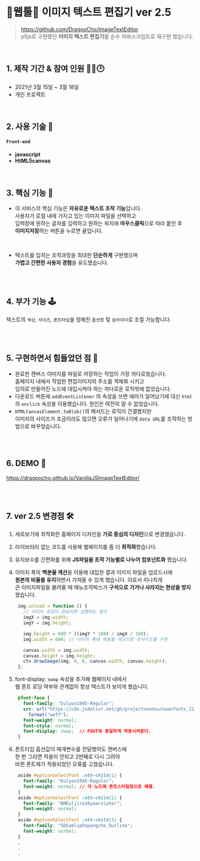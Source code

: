 # 🔹웹툴🔹 이미지 텍스트 편집기 ver 2.5

>https://github.com/DragooCho/ImageTextEditor        
 p5js로 구현했던 **이미지 텍스트 편집기**를 순수 자바스크립트로 재구현 했습니다.

<br />

## 1. 제작 기간 & 참여 인원 👨‍🔧🕑
- 2021년 3월 15일 ~ 3월 18일
- 개인 프로젝트

<br />

## 2. 사용 기술 📱
#### `Front-end`
  - **javascript** 
  - **HtML5canvas**

<br />

## 3. 핵심 기능 📐
- 이 서비스의 핵심 기능은 **자유로운 텍스트 조작 기능**입니다.  
사용자가 로컬 내에 가지고 있는 이미지 파일을 선택하고        
입력창에 원하는 글자를 입력하고 원하는 위치에 **마우스클릭**으로 따라 붙인 후        
**이미지저장**하는 버튼을 누르면 끝입니다.         
<br />

- 텍스트를 입히는 조작과정을 최대한 **단순하게** 구현했으며    
**가볍고 간편한 사용자 경험**을 유도했습니다.

<br />
<br />

## 4. 부가 기능 🕹

텍스트의 `색상`, `사이즈`, `폰트타입`을 정해진 `옵션창` 및 `슬라이더`로 조절 가능합니다.

<br />
<br />


## 5. 구현하면서 힘들었던 점 🤒 
       
- 완료한 캔버스 이미지를 파일로 저장하는 작업이 가장 까다로웠습니다.         
  홈페이지 내에서 작업한 편집이미지의 주소를 겍체화 시키고       
  임의로 만들어진 노드에 대입시켜야 하는 까다로운 로직밖에 없었습니다.         
- 다운로드 버튼에 `addEventListener` 의 속성을 쓰면 에러가 일어났기에
  대신 `html`의 `onclick` 속성을 이용했습니다. 원인은 여전히 알 수 없었습니다. 
- `HTMLCanvasElement.toBlob()`의 메서드는 로직이 간결했지만       
  이미지의 사이즈가 조금이라도 많으면 오류가 일어나기에 `data URL`를 조작하는 방법으로 바꾸었습니다.

<br />
<br />

## 6. DEMO 🚀 
https://dragoocho.github.io/VanillaJSImageTextEditor/

<br />
<br />

## 7. ver 2.5 변경점 🛠

1. 세로보기에 최적화한 홈페이지 디자인을 **가로 중심의 디자인**으로 변경했습니다.
2. 라이브러리 없는 코드를 사용해 웹페이지를 좀 더 **최적화**했습니다.
3. 유지보수를 간편화를 위해 **JS파일을 조작 기능별로 나누어 컴포넌트화** 했습니다. 
4. 이미지 폭의 **백분율 계산**을 이용해 대입한 결과 이미지 파일을 업로드시에  
   **원본의 비율을 유지**하면서 가져올 수 있게 했습니다. 이로서 지나치게     
   큰 이미지파일을 불려올 때 매뉴조작박스가 **구석으로 가거나 사라지는 현상을 방지**했습니다. 
   ``` js
    img.onload = function () { 
      // 이미지 로딩이 완료되면 실행되는 함수
      imgX = img.width;
      imgY = img.height;

      img.height = 600 * ((imgY * 100) / imgX / 100); 
      img.width = 600; // 이미지 폭에 백분율 계산으로 리사이즈를 구현

      canvas.width = img.width;
      canvas.height = img.height;
      ctx.drawImage(img, 0, 0, canvas.width, canvas.height);
    };
   ```


5. font-display: `swap` 속성을 추가해 웹페이지 내에서   
   웹 폰트 로딩 여부와 관계없이 항상 텍스트가 보이게 했습니다. 
   ``` css
    @font-face {
      font-family: "Eulyoo1945-Regular";
      src: url("https://cdn.jsdelivr.net/gh/projectnoonnu/noonfonts_2102-01@1.0/Eulyoo1945-Regular.woff")
        format("woff");
      font-weight: normal;
      font-style: normal;
      font-display: swap;  // FOUT와 동일하게 작동시켜준다.
    }

6. 폰트타입 옵션값이 매개변수를 전달했어도 캔버스에   
 한 번 그리면 적용이 안되고 2번째로 다시 그려야   
  바뀐 폰트체가 적용되었던 오류를 고쳤습니다.
   ``` css
    aside #optionSelectFont :nth-child(1) {
      font-family: "Eulyoo1945-Regular";
      font-weight: normal; // 각 노드에 폰트스타일링으로 해결.
    }
    aside #optionSelectFont :nth-child(2) {
      font-family: "BMEuljiro10yearslater";
      font-weight: normal; 
    }
    aside #optionSelectFont :nth-child(3) {
      font-family: "SDSamliphopangche_Outline";
      font-weight: normal;
    } 
    .
    .
    .


 

 

